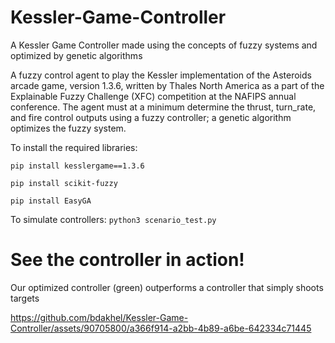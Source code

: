 # Kessler-Game-Controller
A Kessler Game Controller made using the concepts of fuzzy systems and optimized by genetic algorithms

A fuzzy control agent to play the Kessler implementation of the Asteroids arcade game, version 1.3.6, written by Thales North America as a part of the Explainable Fuzzy Challenge (XFC) competition at the NAFIPS annual conference. The agent must at a minimum determine the thrust, turn_rate, and fire control outputs using a fuzzy controller; a genetic algorithm optimizes the fuzzy system.

To install the required libraries:

`pip install kesslergame==1.3.6`

`pip install scikit-fuzzy`

`pip install EasyGA`

To simulate controllers:
`python3 scenario_test.py`

# See the controller in action!
Our optimized controller (green) outperforms a controller that simply shoots targets


https://github.com/bdakhel/Kessler-Game-Controller/assets/90705800/a366f914-a2bb-4b89-a6be-642334c71445



